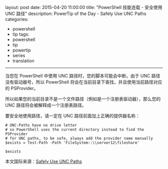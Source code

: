 layout: post
date: 2015-04-20 11:00:00
title: "PowerShell 技能连载 - 安全使用 UNC 路径"
description: PowerTip of the Day - Safely Use UNC Paths
categories:
- powershell
- tip
tags:
- powershell
- tip
- powertip
- series
- translation
---
当您在 PowerShell 中使用 UNC 路径时，您的脚本可能会中断。由于 UNC 路径没有驱动器号，所以 PowerShell 将会在当前目录下查找，并且使用当前路径对应的 PSProvider。

所以如果您的当前目录不是一个文件路径（例如是一个注册表驱动器），那么您的 UNC 路径将会被解释成一个注册表路径。

要安全地使用路径，请一定在 UNC 路径前面加上正确的提供器名称：

    # UNC-Paths have no drive letter
    # so PowerShell uses the current directory instead to find the PSProvider
    # for UNC paths, to be safe, always add the provider name manually
    $exists = Test-Path -Path 'FileSystem::\\server12\fileshare'
    
    $exists

<!--more-->
本文国际来源：[Safely Use UNC Paths](http://community.idera.com/powershell/powertips/b/tips/posts/safely-use-unc-paths)
